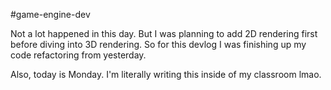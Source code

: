 #game-engine-dev 

Not a lot happened in this day. But I was planning to add 2D rendering first before diving into 3D rendering. So for this devlog I was finishing up my code refactoring from yesterday.

Also, today is Monday. I'm literally writing this inside of my classroom lmao.
